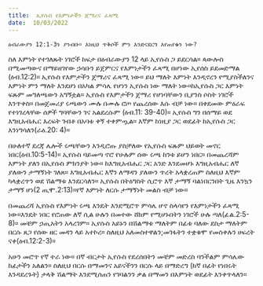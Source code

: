 ```yaml
---
title:  ኢየሱስ የእምነታችን ጀማሪና ፈጻሚ
date:  10/03/2022
---
```


`ዕብራውያን 12:1-3ን ያንብቡ። እነዚህ ጥቅሶች ምን እንድናደርግ እየጠየቁን ነው?`

ስለ እምነት የተገለጹት ነገሮች ከፍታ በዕብራውያን 12 ላይ ኢየሱስ ጋ ይደርሳል። ጳውሎስ በሚመጣውና በማይዘገየው ኃሳቡን ይጀምርና የእምነታችን ፈጻሚ በሆነው ኢየሰስ ይደመድማል (ዕብ.12:2)። ኢየሱስ የእምታችን ጀማሪና ፈጻሚ ነው። ይህ ማለት እምነት እንዲኖረን የሚያስችለንና እምነት ምን ማለት እንደሆነ በአካል ምሳሌ የሆነን ኢየሱስ ነው ማለት ነው።ከኢየሱስ ጋር እምነት ፍጹም መግለጫውን አግኝቷል። ኢየሱስ የእምታችን ጀማሪ የሆነባቸውን ቢያንስ ሶስት ነገሮች እንጥቀስ። በመጀመሪያ ሩጫውን ሙሉ በሙሉ ሮጦ የጨረሰው እሱ ብቻ ነው። በቀደመው ምዕራፍ የተነገረላቸው ሰዎች ግባቸውን ገና አልደረሱም (ዕብ.11: 39-40)። ኢየሱስ ግን በሰማይ ወደ እግዚአብሔር እረፍት ገብቶ በአባቱ ቀኝ ተቀምጧል። እኛም ከነዚያ ጋር ወደፊት ከኢየሱስ ጋር እንነግሳለን(ራዕ.20: 4)።

በሁለተኛ ደረጃ ሌሎች ሩጫቸውን እንዲሮጡ ያስቻለው የኢየሱስ ፍጹም ህይወት መኖር ነበር(ዕብ.10:5-14)። ኢየሱስ ባይመጣ ኖሮ የሁሉም ሰው ሩጫ ከንቱ ይሆን ነበር። በመጨረሻም እምነት ያለን በኢየሱስ ምክንያት ነው። ከእግዚአብሔር ጋር አንድ እንደመሆኑ እግዚአብሔር ለኛ ያለውን ታማኝነት ገለጸ። እግዚአብሔር እኛን ለማዳን ያለውን ጥረት አላቋረጠም ስለዚህ እኛም ካላቋረጥን ወደ ሽልማቱ እንደርሳለን። ኢየሱስ በትዕግስት ሲሮጥ እኛ ታማኝ ባልነበርንበት ጊዜ እንኳን ታማኝ ሆነ(2 ጢሞ.2:13)።የኛ እምነት ለርሱ ታማኝነት መልስ ብቻ ነው።

በመጨረሻ ኢየሱስ የእምነት ሩጫ እንዴት እንደሚሮጥ ምሳሌ ሆኖ ስላሳየን የእምነታችን ፈጻሚ ነው።እንዴት ነበር የሮጠው ለኛ ሲል ሁሉን በመተው ሸክም የሚሆኑበትን ነገሮች ሁሉ ጣለ(ፊል.2:5-8)። መቼም ኃጢአትን አላረገም። ኢየሱስ አይኑን በሽልማቱ ማለትም በፊቱ ባለው ደስታ ማለትም በርሱ ጸጋ የሰው ዘር መዳን ላይ አተኮረ። ስለዚህ አለመስተዋልን;መገፋትን ተቋቁሞ የመስቀሉን ሀፍረት ናቀ(ዕብ.12:2-3)።

አሁን መሮጥ የኛ ተራ ነው። በኛ ብርታት ኢየሱስ የደረሰበትን መቼም መድረስ ባንችልም ምሳሌው ከፊታችን አለልን። ስለዚህ በርሱ በማመንና አይናችንን በርሱ ላይ በማድረግ (ከኛ በፊት የነበሩት እንዳደረጉት) ታላቅ ሽልማት እንደሚሰጠን የገባልንን ቃል በማመን በእምነት ወደፊት እንቀጥላለን።